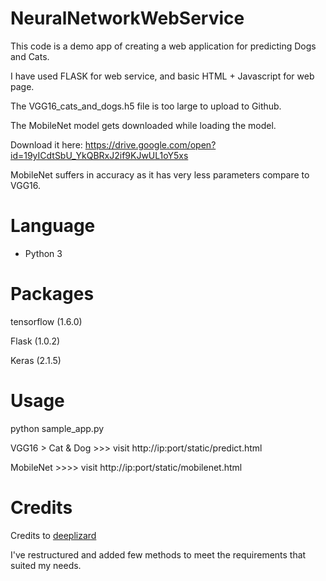 # NeuralNetworkWebService

This code is a demo app of creating a web application for predicting Dogs and Cats.

I have used FLASK for web service, and basic HTML + Javascript for web page.

The VGG16_cats_and_dogs.h5 file is too large to upload to Github.

The MobileNet model gets downloaded while loading the model.

Download it here: https://drive.google.com/open?id=19yICdtSbU_YkQBRxJ2if9KJwUL1oY5xs

MobileNet suffers in accuracy as it has very less parameters compare to VGG16.

Language
============

* Python 3


Packages
============
tensorflow (1.6.0)

Flask (1.0.2)

Keras (2.1.5)


Usage
============

python sample_app.py

VGG16 > Cat & Dog >>> visit http://ip:port/static/predict.html

MobileNet >>>> visit http://ip:port/static/mobilenet.html


Credits
============
Credits to [deeplizard](https://github.com/deeplizard)

I've restructured and added few methods to meet the requirements that suited my needs.
